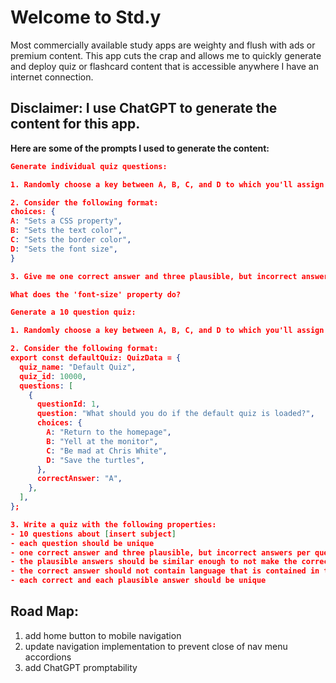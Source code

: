 # Welcome to Std.y

Most commercially available study apps are weighty and flush with
ads or premium content. This app cuts the crap and allows me to
quickly generate and deploy quiz or flashcard content that is
accessible anywhere I have an internet connection.

## Disclaimer: I use ChatGPT to generate the content for this app.

<strong>Here are some of the prompts I used to generate the content:</strong>

```json
Generate individual quiz questions:

1. Randomly choose a key between A, B, C, and D to which you'll assign a correct answer.

2. Consider the following format:
choices: {
A: "Sets a CSS property",
B: "Sets the text color",
C: "Sets the border color",
D: "Sets the font size",
}

3. Give me one correct answer and three plausible, but incorrect answers to the following question:

What does the 'font-size' property do?
```

```json
Generate a 10 question quiz:

1. Randomly choose a key between A, B, C, and D to which you'll assign a correct answer.

2. Consider the following format:
export const defaultQuiz: QuizData = {
  quiz_name: "Default Quiz",
  quiz_id: 10000,
  questions: [
    {
      questionId: 1,
      question: "What should you do if the default quiz is loaded?",
      choices: {
        A: "Return to the homepage",
        B: "Yell at the monitor",
        C: "Be mad at Chris White",
        D: "Save the turtles",
      },
      correctAnswer: "A",
    },
  ],
};

3. Write a quiz with the following properties:
- 10 questions about [insert subject]
- each question should be unique
- one correct answer and three plausible, but incorrect answers per question
- the plausible answers should be similar enough to not make the correct answer obvious
- the correct answer should not contain language that is contained in the question unless necessary
- each correct and each plausible answer should be unique
```

## Road Map:

1. add home button to mobile navigation
2. update navigation implementation to prevent close of nav menu accordions
3. add ChatGPT promptability
